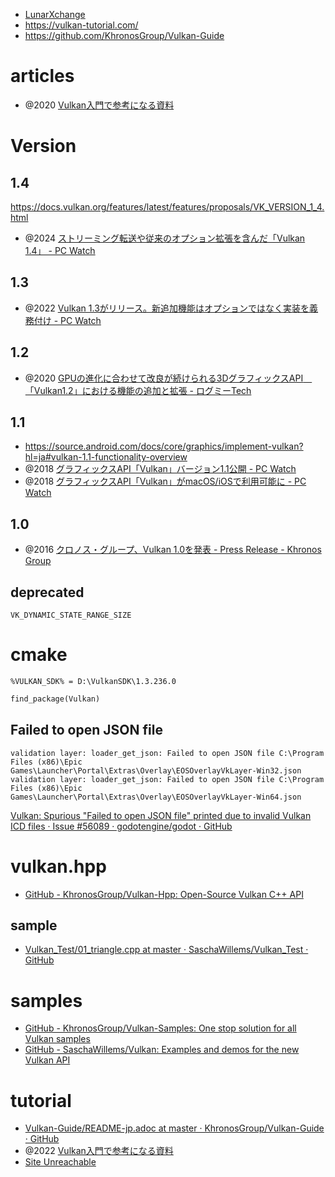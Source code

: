 - [LunarXchange](https://vulkan.lunarg.com/)
- https://vulkan-tutorial.com/
- https://github.com/KhronosGroup/Vulkan-Guide

# articles

- @2020 [Vulkan入門で参考になる資料](https://zenn.dev/nishiki/articles/6237fcd3177def)

# Version

## 1.4

https://docs.vulkan.org/features/latest/features/proposals/VK_VERSION_1_4.html

- @2024 [ストリーミング転送や従来のオプション拡張を含んだ「Vulkan 1.4」 - PC Watch](https://pc.watch.impress.co.jp/docs/news/1644713.html)

## 1.3

- @2022 [Vulkan 1.3がリリース。新追加機能はオプションではなく実装を義務付け - PC Watch](https://pc.watch.impress.co.jp/docs/news/1383547.html)

## 1.2

- @2020 [GPUの進化に合わせて改良が続けられる3DグラフィックスAPI　「Vulkan1.2」における機能の追加と拡張 - ログミーTech](https://logmi.jp/tech/articles/326296)

## 1.1

- https://source.android.com/docs/core/graphics/implement-vulkan?hl=ja#vulkan-1.1-functionality-overview
- @2018 [グラフィックスAPI「Vulkan」バージョン1.1公開 - PC Watch](https://pc.watch.impress.co.jp/docs/news/1110461.html)
- @2018 [グラフィックスAPI「Vulkan」がmacOS/iOSで利用可能に - PC Watch](https://pc.watch.impress.co.jp/docs/news/1108626.html)

## 1.0

- @2016 [クロノス・グループ、Vulkan 1.0を発表 - Press Release - Khronos Group](https://jp.khronos.org/news/press/vulkan-1.0)

## deprecated

`VK_DYNAMIC_STATE_RANGE_SIZE`

# cmake

`%VULKAN_SDK% = D:\VulkanSDK\1.3.236.0`

```CMakeLists.txt
find_package(Vulkan)
```

## Failed to open JSON file

```
validation layer: loader_get_json: Failed to open JSON file C:\Program Files (x86)\Epic Games\Launcher\Portal\Extras\Overlay\EOSOverlayVkLayer-Win32.json
validation layer: loader_get_json: Failed to open JSON file C:\Program Files (x86)\Epic Games\Launcher\Portal\Extras\Overlay\EOSOverlayVkLayer-Win64.json
```

[Vulkan: Spurious "Failed to open JSON file" printed due to invalid Vulkan ICD files · Issue #56089 · godotengine/godot · GitHub](https://github.com/godotengine/godot/issues/56089)

# vulkan.hpp

- [GitHub - KhronosGroup/Vulkan-Hpp: Open-Source Vulkan C++ API](https://github.com/KhronosGroup/Vulkan-Hpp)

## sample

- [Vulkan_Test/01_triangle.cpp at master · SaschaWillems/Vulkan_Test · GitHub](https://github.com/SaschaWillems/Vulkan_Test/blob/master/01_triangle/01_triangle.cpp)

# samples

- [GitHub - KhronosGroup/Vulkan-Samples: One stop solution for all Vulkan samples](https://github.com/KhronosGroup/Vulkan-Samples)
- [GitHub - SaschaWillems/Vulkan: Examples and demos for the new Vulkan API](https://github.com/SaschaWillems/Vulkan)

# tutorial

- [Vulkan-Guide/README-jp.adoc at master · KhronosGroup/Vulkan-Guide · GitHub](https://github.com/KhronosGroup/Vulkan-Guide/blob/master/lang/jp/README-jp.adoc)
- @2022 [Vulkan入門で参考になる資料](https://zenn.dev/nishiki/articles/6237fcd3177def)
- [Site Unreachable](https://vulkan-tutorial.com/)
